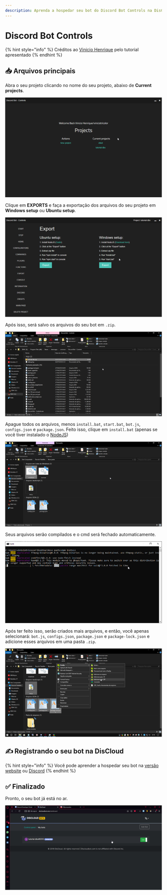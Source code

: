 ```yaml
---
description: Aprenda a hospedar seu bot do Discord Bot Controls na DisCloud
---
```


# Discord Bot Controls

{% hint style="info" %}
Créditos ao [Vinicio Henrique](https://steempeak.com/@viniciotricolor) pelo tutorial apresentado
{% endhint %}

## 📥 Arquivos principais

Abra o seu projeto clicando no nome do seu projeto, abaixo de **Current projects**.

![](../.gitbook/assets/image%20%2833%29.png)



Clique em **EXPORTS** e faça a exportação dos arquivos do seu projeto em **Windows setup** ou **Ubuntu setup**.

![](../.gitbook/assets/image%20%2818%29.png)



Após isso, será salvo os arquivos do seu bot em `.zip`.

![](../.gitbook/assets/image%20%2831%29.png)



Apague todos os arquivos, menos `install.bat`, `start.bat`, `bot.js`, `configs.json` e `package.json`. Feito isso, clique em `install.bat` \(apenas se você tiver instalado o [NodeJS](https://nodejs.org/dist/v10.16.3/node-v10.16.3-x86.msi)\)

![](../.gitbook/assets/image%20%2822%29.png)



Seus arquivos serão compilados e o cmd será fechado automaticamente.

![](../.gitbook/assets/image%20%2812%29.png)

  
Após ter feito isso, serão criados mais arquivos, e então, você apenas selecionará: `bot.js`, `configs.json`, `package.json` e `package-lock.json` e adicione esses arquivos em uma pasta `.zip`.

![](../.gitbook/assets/image%20%286%29.png)

## ✍ Registrando o seu bot na DisCloud

{% hint style="info" %}
Você pode aprender a hospedar seu bot na [versão website](../host/website.md) ou [Discord](../host/discord.md)
{% endhint %}

## ✅ Finalizado

Pronto, o seu bot já está no ar.

![](../.gitbook/assets/image%20%285%29.png)


